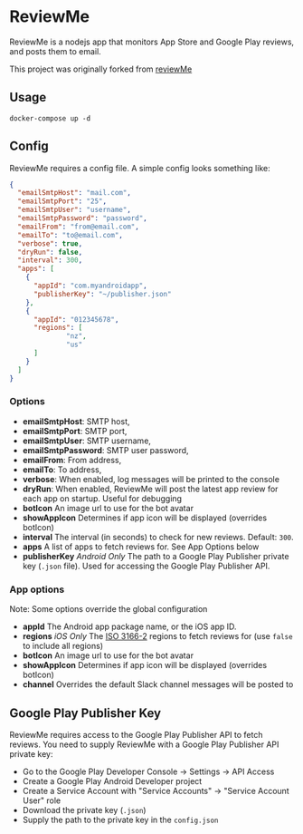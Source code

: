 # ReviewMe

ReviewMe is a nodejs app that monitors App Store and Google Play reviews, and posts them to email.

This project was originally forked from [reviewMe](https://github.com/TradeMe/ReviewMe)


## Usage

`docker-compose up -d`

## Config

ReviewMe requires a config file. A simple config looks something like:

```json
{
  "emailSmtpHost": "mail.com",
  "emailSmtpPort": "25",
  "emailSmtpUser": "username",
  "emailSmtpPassword": "password",
  "emailFrom": "from@email.com",
  "emailTo": "to@email.com",
  "verbose": true,
  "dryRun": false,
  "interval": 300,
  "apps": [
    {
      "appId": "com.myandroidapp",
      "publisherKey": "~/publisher.json"
    },
    {
      "appId": "012345678",
      "regions": [
              "nz",
              "us"
      ]
    }
  ]
}
```
### Options
* **emailSmtpHost**: SMTP host,
* **emailSmtpPort**: SMTP port,
* **emailSmtpUser**: SMTP username,
* **emailSmtpPassword**: SMTP user password,
* **emailFrom**: From address,
* **emailTo**: To address,
* **verbose**: When enabled, log messages will be printed to the console
* **dryRun**: When enabled, ReviewMe will post the latest app review for each app on startup. Useful for debugging
* **botIcon** An image url to use for the bot avatar
* **showAppIcon** Determines if app icon will be displayed (overrides botIcon)
* **interval** The interval (in seconds) to check for new reviews. Default: `300`.
* **apps** A list of apps to fetch reviews for. See App Options below
* **publisherKey** *Android Only* The path to a Google Play Publisher private key (`.json` file). Used for accessing the Google Play Publisher API.

### App options
Note: Some options override the global configuration

* **appId** The Android app package name, or the iOS app ID.
* **regions** *iOS Only* The [ISO 3166-2](https://en.wikipedia.org/wiki/ISO_3166-2#Current_codes) regions to fetch reviews for (use `false` to include all regions)
* **botIcon** An image url to use for the bot avatar
* **showAppIcon** Determines if app icon will be displayed (overrides botIcon)
* **channel** Overrides the default Slack channel messages will be posted to


## Google Play Publisher Key
ReviewMe requires access to the Google Play Publisher API to fetch reviews. You need to supply ReviewMe with a Google Play Publisher API private key:

* Go to the Google Play Developer Console -> Settings -> API Access
* Create a Google Play Android Developer project
* Create a Service Account with "Service Accounts" -> "Service Account User" role
* Download the private key (`.json`)
* Supply the path to the private key in the `config.json`

 



